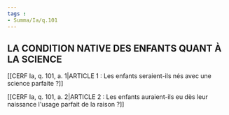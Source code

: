 ```yaml
---
tags : 
- Summa/Ia/q.101
---
```


## LA CONDITION NATIVE DES ENFANTS QUANT À LA SCIENCE

[[CERF Ia, q. 101, a. 1|ARTICLE 1 : Les enfants seraient-ils nés avec une science parfaite ?]]

[[CERF Ia, q. 101, a. 2|ARTICLE 2 : Les enfants auraient-ils eu dès leur naissance l'usage parfait de la raison ?]]

